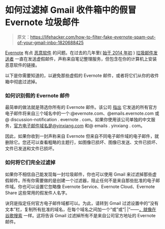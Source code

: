 # 如何过滤掉 Gmail 收件箱中的假冒 Evernote 垃圾邮件

> 原文：<https://lifehacker.com/how-to-filter-fake-evernote-spam-out-of-your-gmail-inbo-1820688425>

[Evernote](https://lifehacker.com/how-to-jump-ship-from-evernote-and-take-your-data-with-1782841075) 有点 [恶意软件](https://lifehacker.com/ccleaner-s-32-bit-app-was-infected-here-s-how-to-fix-it-1818509210) 的问题。在过去的几年里( [始于 2014 年初](https://help.evernote.com/hc/en-us/articles/208314538-Spam-and-malware-email-claiming-to-be-from-Evernote-is-not-from-Evernote) ) [垃圾邮件发送者](https://lifehacker.com/unsubscribing-from-spam-only-makes-it-worse-1796170464) 一直在发送虚假邮件，声称来自笔记整理服务，但包含在你的计算机上安装恶意软件的链接。



以下是你需要知道的，以避免那些虚假的 Evernote 邮件，或者将它们从你的收件箱中彻底过滤掉。

### 如何识别假的 Evernote 邮件

最简单的做法就是筛选你所有的 Evernote 邮件。该公司 [指出](https://help.evernote.com/hc/en-us/articles/115004380587) 它发送的所有官方电子邮件将来自三个域名中的一个:@evernote.com、@emails.evernote.com 或@ discussion-notification . evernote . com。如果你使用该公司单独的中文服务，官方电子邮件域名是@yinxiang.com 和@ emails . yinxiang . com。

因此，如果你收到一封声称来自 Evernote 但来自不同电子邮件域的电子邮件，就删除它。您还可以查看粗略的主题行，如图像已损坏、图像已发送、文件已损坏、文件已发送和文件已损坏。

### 如何将它们完全过滤掉

如果你不相信自己能发现每一封垃圾邮件，你也可以使用 Gmail 来过滤掉那些虚假邮件。所有你需要做的是创建一个过滤器，阻止任何不是来自那些批准的电子邮件域。你也可以设置它忽略像 Evernote Service、Evernote Cloud、Evernote Share 这些常用的假发件人名字。

诀窍是指定任何官方电子邮件域都可以。为此，请转到 Gmail 过滤设置中的“没有文本”栏，复制所有批准的域名，在每个域名之间加一个“或”或“| |”——[，就像在谷歌搜索](https://lifehacker.com/gmail-search-operators-work-in-filters-too-166172) 一样。这将告诉 Gmail 过滤掉所有不是来自公司官方地址的 Evernote 邮件。